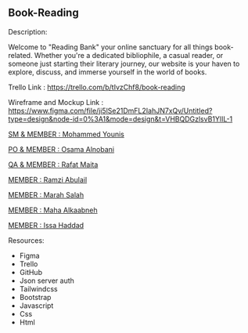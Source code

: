 ## Book-Reading

Description:

Welcome to "Reading Bank" your online sanctuary for all things book-related. Whether you're a dedicated bibliophile, a casual reader, or someone just starting their literary journey, our website is your haven to explore, discuss, and immerse yourself in the world of books.

Trello Link : https://trello.com/b/tIvzChf8/book-reading

Wireframe and Mockup Link : https://www.figma.com/file/ji5lSe21DmFL2IahJN7xQv/Untitled?type=design&node-id=0%3A1&mode=design&t=VHBQDGzlsvB1YlIL-1

[SM & MEMBER : Mohammed Younis](https://github.com/MohammedYounis2001)

[PO & MEMBER : Osama Alnobani](https://github.com/osamaraed53)

[QA & MEMBER : Rafat Maita](https://github.com/rafatmaita)

[MEMBER : Ramzi Abulail](https://github.com/ramzi-abulail)

[MEMBER : Marah Salah](https://github.com/MarahSalah)

[MEMBER : Maha Alkaabneh](https://github.com/maha-mohammad01)

[MEMBER : Issa Haddad](https://github.com/issa097)

Resources:

- Figma
- Trello
- GitHub
- Json server auth
- Tailwindcss
- Bootstrap
- Javascript
- Css
- Html
